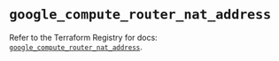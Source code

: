 # `google_compute_router_nat_address`

Refer to the Terraform Registry for docs: [`google_compute_router_nat_address`](https://registry.terraform.io/providers/hashicorp/google/6.34.0/docs/resources/compute_router_nat_address).
